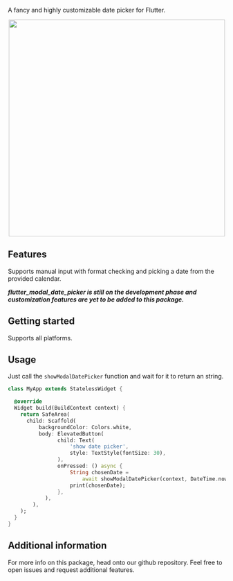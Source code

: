 <!--
This README describes the package. If you publish this package to pub.dev,
this README's contents appear on the landing page for your package.

For information about how to write a good package README, see the guide for
[writing package pages](https://dart.dev/guides/libraries/writing-package-pages).

For general information about developing packages, see the Dart guide for
[creating packages](https://dart.dev/guides/libraries/create-library-packages)
and the Flutter guide for
[developing packages and plugins](https://flutter.dev/developing-packages).
-->

A fancy and highly customizable date picker for Flutter.

<p align="center">
    <img src="https://raw.githubusercontent.com/muhammadkarbalaee/flutter_modal_date_picker/master/document/v0.1.0.gif" height="500"/>
</p>

## Features

Supports manual input with format checking and picking a date from the provided calendar.

***flutter_modal_date_picker is still on the development phase and customization features are yet to be added to this package.***

## Getting started

Supports all platforms.

## Usage

Just call the <code>showModalDatePicker</code> function and 
wait for it to return an string.

```dart
class MyApp extends StatelessWidget {

  @override
  Widget build(BuildContext context) {
    return SafeArea(
      child: Scaffold(
          backgroundColor: Colors.white,
          body: ElevatedButton(
                child: Text(
                    'show date picker',
                    style: TextStyle(fontSize: 30),
                ),
                onPressed: () async {
                    String chosenDate =
                        await showModalDatePicker(context, DateTime.now());
                    print(chosenDate);
                },
            ), 
        ),
    );
  }
}

```

## Additional information

For more info on this package, head onto our github repository. Feel free to open issues and request additional features.
